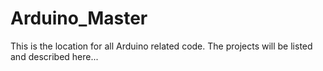 # Arduino_Master
This is the location for all Arduino related code.  The projects will be listed and described here...
